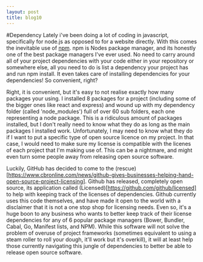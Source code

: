 ```yaml
---
layout: post
title: blog10
---
```

#Dependency
Lately i've been doing a lot of coding in javascript, specifically for node.js as opposed to for a website directly. With this comes the inevitable use of [npm](https://www.npmjs.com/). npm is Nodes package manager, and its honestly one of the best package managers I've ever used. No need to carry around all of your project dependencies with your code either in your repository or somewhere else, all you need to do is list a dependency your project has and run npm install. It even takes care of installing dependencies for your dependencies! So convenient, right?

Right, it is convenient, but it's easy to not realise exactly how many packages your using. I installed 8 packages for a project (including some of the bigger ones like react and express) and wound up with my dependency folder (called 'node_modules') full of over 60 sub folders, each one representing a node package. This is a ridiculous amount of packages installed, but I don't really need to know what they do as long as the main packages I installed work. Unfortunately, I may need to know what they do if I want to put a specific type of open source licence on my project. In that case, I would need to make sure my license is compatible with the licenes of each project that I'm making use of. This can be a nightmare, and might even turn some people away from releasing open source software.

Luckily, GitHub has decided to come to the (rescue)[https://www.cbronline.com/news/github-gives-businesses-helping-hand-open-source-project-licensing]. Github has released, completely open source, its application called (Licensed)[https://github.com/github/licensed] to help with keeping track of the licenses of dependencies. Github currently uses this code themselves, and have made it open to the world with a disclaimer that it is not a one stop shop for licensing needs. Even so, it's a huge boon to any business who wants to better keep track of their license dependencies for any of 6 popular package managers (Bower, Bundler, Cabal, Go, Manifest lists, and NPM). While this software will not solve the problem of overuse of project frameworks (sometimes equivalent to using a steam roller to roll your dough, it'll work but it's overkill), it will at least help those currently navigating this jungle of dependencies to better be able to release open source software.